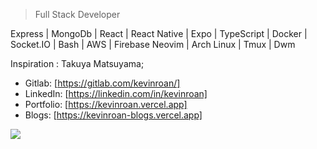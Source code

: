 > Full Stack Developer


Express | MongoDb | React | React Native | Expo | TypeScript | Docker | Socket.IO | Bash | AWS | Firebase
Neovim | Arch Linux | Tmux | Dwm </br>

Inspiration : Takuya Matsuyama; <br/>

- Gitlab: [https://gitlab.com/kevinroan/] 
- LinkedIn: [https://linkedin.com/in/kevinroan]
- Portfolio: [https://kevinroan.vercel.app]
- Blogs: [https://kevinroan-blogs.vercel.app]

![](https://komarev.com/ghpvc/?username=kevin-roan)
